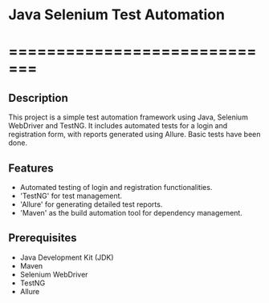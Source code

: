 # Java Selenium Test Automation
# =============================

## Description
This project is a simple test automation framework using Java, Selenium WebDriver and TestNG. It includes automated tests for a login and registration form, with reports generated using Allure.
Basic tests have been done.

## Features
- Automated testing of login and registration functionalities.
- 'TestNG' for test management.
- 'Allure' for generating detailed test reports.
- 'Maven' as the build automation tool for dependency management.

## Prerequisites
- Java Development Kit (JDK)
- Maven
- Selenium WebDriver
- TestNG
- Allure
